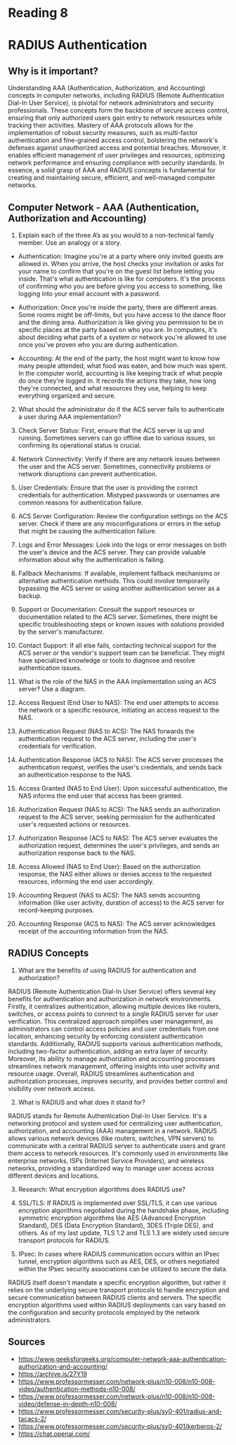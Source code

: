 # Reading 8
# RADIUS Authentication
## Why is it important? 

Understanding AAA (Authentication, Authorization, and Accounting) concepts in computer networks, including RADIUS (Remote Authentication Dial-In User Service), is pivotal for network administrators and security professionals. These concepts form the backbone of secure access control, ensuring that only authorized users gain entry to network resources while tracking their activities. Mastery of AAA protocols allows for the implementation of robust security measures, such as multi-factor authentication and fine-grained access control, bolstering the network's defenses against unauthorized access and potential breaches. Moreover, it enables efficient management of user privileges and resources, optimizing network performance and ensuring compliance with security standards. In essence, a solid grasp of AAA and RADIUS concepts is fundamental for creating and maintaining secure, efficient, and well-managed computer networks.

## Computer Network - AAA (Authentication, Authorization and Accounting)

1. Explain each of the three A’s as you would to a non-technical family member. Use an analogy or a story.

- Authentication: Imagine you're at a party where only invited guests are allowed in. When you arrive, the host checks your invitation or asks for your name to confirm that you're on the guest list before letting you inside. That's what authentication is like for computers. It's the process of confirming who you are before giving you access to something, like logging into your email account with a password.

- Authorization: Once you're inside the party, there are different areas. Some rooms might be off-limits, but you have access to the dance floor and the dining area. Authorization is like giving you permission to be in specific places at the party based on who you are. In computers, it's about deciding what parts of a system or network you're allowed to use once you've proven who you are during authentication.

- Accounting: At the end of the party, the host might want to know how many people attended, what food was eaten, and how much was spent. In the computer world, accounting is like keeping track of what people do once they're logged in. It records the actions they take, how long they're connected, and what resources they use, helping to keep everything organized and secure.

2. What should the administrator do if the ACS server fails to authenticate a user during AAA implementation?

1. Check Server Status: First, ensure that the ACS server is up and running. Sometimes servers can go offline due to various issues, so confirming its operational status is crucial.

2. Network Connectivity: Verify if there are any network issues between the user and the ACS server. Sometimes, connectivity problems or network disruptions can prevent authentication.

3. User Credentials: Ensure that the user is providing the correct credentials for authentication. Mistyped passwords or usernames are common reasons for authentication failure.

4. ACS Server Configuration: Review the configuration settings on the ACS server. Check if there are any misconfigurations or errors in the setup that might be causing the authentication failure.

5. Logs and Error Messages: Look into the logs or error messages on both the user's device and the ACS server. They can provide valuable information about why the authentication is failing.

6. Fallback Mechanisms: If available, implement fallback mechanisms or alternative authentication methods. This could involve temporarily bypassing the ACS server or using another authentication server as a backup.

7. Support or Documentation: Consult the support resources or documentation related to the ACS server. Sometimes, there might be specific troubleshooting steps or known issues with solutions provided by the server's manufacturer.

8. Contact Support: If all else fails, contacting technical support for the ACS server or the vendor's support team can be beneficial. They might have specialized knowledge or tools to diagnose and resolve authentication issues.

3. What is the role of the NAS in the AAA implementation using an ACS server? Use a diagram.

1. Access Request (End User to NAS): The end user attempts to access the network or a specific resource, initiating an access request to the NAS.

2. Authentication Request (NAS to ACS): The NAS forwards the authentication request to the ACS server, including the user's credentials for verification.

3. Authentication Response (ACS to NAS): The ACS server processes the authentication request, verifies the user's credentials, and sends back an authentication response to the NAS.

4. Access Granted (NAS to End User): Upon successful authentication, the NAS informs the end user that access has been granted.

5. Authorization Request (NAS to ACS): The NAS sends an authorization request to the ACS server, seeking permission for the authenticated user's requested actions or resources.

6. Authorization Response (ACS to NAS): The ACS server evaluates the authorization request, determines the user's privileges, and sends an authorization response back to the NAS.

7. Access Allowed (NAS to End User): Based on the authorization response, the NAS either allows or denies access to the requested resources, informing the end user accordingly.

8. Accounting Request (NAS to ACS): The NAS sends accounting information (like user activity, duration of access) to the ACS server for record-keeping purposes.

9. Accounting Response (ACS to NAS): The ACS server acknowledges receipt of the accounting information from the NAS.

## RADIUS Concepts

1. What are the benefits of using RADIUS for authentication and authorization?


RADIUS (Remote Authentication Dial-In User Service) offers several key benefits for authentication and authorization in network environments. Firstly, it centralizes authentication, allowing multiple devices like routers, switches, or access points to connect to a single RADIUS server for user verification. This centralized approach simplifies user management, as administrators can control access policies and user credentials from one location, enhancing security by enforcing consistent authentication standards. Additionally, RADIUS supports various authentication methods, including two-factor authentication, adding an extra layer of security. Moreover, its ability to manage authorization and accounting processes streamlines network management, offering insights into user activity and resource usage. Overall, RADIUS streamlines authentication and authorization processes, improves security, and provides better control and visibility over network access.

2. What is RADIUS and what does it stand for?


RADIUS stands for Remote Authentication Dial-In User Service. It's a networking protocol and system used for centralizing user authentication, authorization, and accounting (AAA) management in a network. RADIUS allows various network devices (like routers, switches, VPN servers) to communicate with a central RADIUS server to authenticate users and grant them access to network resources. It's commonly used in environments like enterprise networks, ISPs (Internet Service Providers), and wireless networks, providing a standardized way to manage user access across different devices and locations.

3. Research: What encryption algorithms does RADIUS use?

1. SSL/TLS: If RADIUS is implemented over SSL/TLS, it can use various encryption algorithms negotiated during the handshake phase, including symmetric encryption algorithms like AES (Advanced Encryption Standard), DES (Data Encryption Standard), 3DES (Triple DES), and others. As of my last update, TLS 1.2 and TLS 1.3 are widely used secure transport protocols for RADIUS.

2. IPsec: In cases where RADIUS communication occurs within an IPsec tunnel, encryption algorithms such as AES, DES, or others negotiated within the IPsec security associations can be utilized to secure the data.


RADIUS itself doesn't mandate a specific encryption algorithm, but rather it relies on the underlying secure transport protocols to handle encryption and secure communication between RADIUS clients and servers. The specific encryption algorithms used within RADIUS deployments can vary based on the configuration and security protocols employed by the network administrators.

## Sources
- https://www.geeksforgeeks.org/computer-network-aaa-authentication-authorization-and-accounting/
- https://archive.is/27Y19
- https://www.professormesser.com/network-plus/n10-008/n10-008-video/authentication-methods-n10-008/
- https://www.professormesser.com/network-plus/n10-008/n10-008-video/defense-in-depth-n10-008/
- https://www.professormesser.com/security-plus/sy0-401/radius-and-tacacs-2/
- https://www.professormesser.com/security-plus/sy0-401/kerberos-2/
- https://chat.openai.com/
